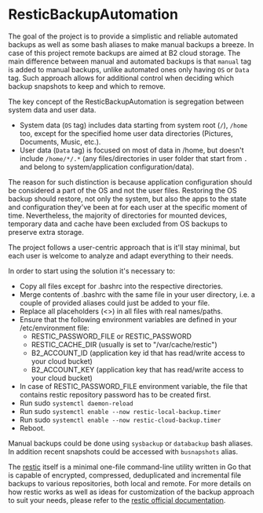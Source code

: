 # ResticBackupAutomation

The goal of the project is to provide a simplistic and reliable automated backups as well as some bash aliases to make manual backups a breeze. In case of this project remote backups are aimed at B2 cloud storage. The main difference between manual and automated backups is that `manual` tag is added to manual backups, unlike automated ones only having `OS` or `Data` tag. Such approach allows for additional control when deciding which backup snapshots to keep and which to remove.

The key concept of the ResticBackupAutomation is segregation between system data and user data.
* System data (`OS` tag) includes data starting from system root (`/`), `/home` too, except for the specified home user data directories (Pictures, Documents, Music, etc.).
* User data (`Data` tag)  is focused on most of data in /home, but doesn't include `/home/*/.*` (any files/directories in user folder that start from `.` and belong to system/application configuration/data).

The reason for such distinction is because application configuration should be considered a part of the OS and not the user files. Restoring the OS backup should restore, not only the system, but also the apps to the state and configuration they've been at for each user at the specific moment of time. Nevertheless, the majority of directories for mounted devices, temporary data and cache have been excluded from OS backups to preserve extra storage.

The project follows a user-centric approach that is it'll stay minimal, but each user is welcome to analyze and adapt everything to their needs.

In order to start using the solution it's necessary to:
* Copy all files except for .bashrc into the respective directories.
* Merge contents of .bashrc with the same file in your user directory, i.e. a couple of provided aliases could just be added to your file.
* Replace all placeholders (<>) in all files with real names/paths.
* Ensure that the following environment variables are defined in your /etc/environment file:
    * RESTIC_PASSWORD_FILE or RESTIC_PASSWORD
    * RESTIC_CACHE_DIR (usually is set to "/var/cache/restic")
    * B2_ACCOUNT_ID (application key id that has read/write access to your cloud bucket)
    * B2_ACCOUNT_KEY (application key that has read/write access to your cloud bucket)
* In case of RESTIC_PASSWORD_FILE environment variable, the file that contains restic repository password has to be created first.
* Run sudo `systemctl daemon-reload`
* Run sudo `systemctl enable --now restic-local-backup.timer`
* Run sudo `systemctl enable --now restic-cloud-backup.timer`
* Reboot.

Manual backups could be done using `sysbackup` or `databackup` bash aliases. In addition recent snapshots could be accessed with `busnapshots` alias.

The [restic](https://restic.net/) itself is a minimal one-file command-line utility written in Go that is capable of encrypted, compressed, deduplicated and incremental file backups to various repositories, both local and remote.
For more details on how restic works as well as ideas for customization of the backup approach to suit your needs, please refer to the [restic official documentation](https://restic.readthedocs.io/en/stable/).

